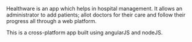 Healthware is an app which helps in hospital management. It allows an administrator to add patients; allot doctors for their care and follow their progress all through a web platform. 

This is a cross-platform app built using angularJS and nodeJS.
